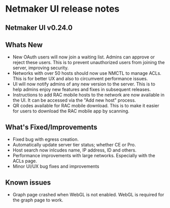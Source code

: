 # Netmaker UI release notes

## Netmaker UI v0.24.0

## Whats New

- New OAuth users will now join a waiting list. Admins can approve or reject these users. This is to prevent unauthorized users from joining the server, improving security.
- Networks with over 50 hosts should now use NMCTL to manage ACLs. This is for better UX and also to circumvent performance issues.
- UI will now notify admins of any new version to the server. This is to help admins enjoy new features and fixes in subsequent releases.
- Instructions to add RAC mobile hosts to the network are now available in the UI. It can be accessed via the "Add new host" process.
- QR codes available for RAC mobile download. This is to make it easier for users to download the RAC mobile app by scanning.

## What's Fixed/Improvements

- Fixed bug with egress creation.
- Automatically update server tier status; whether CE or Pro.
- Host search now inlcudes name, IP address, ID and others.
- Performance improvements with large networks. Especially with the ACLs page.
- Minor UI/UX bug fixes and improvements

## Known issues

- Graph page crashed when WebGL is not enabled. WebGL is required for the graph page to work.
